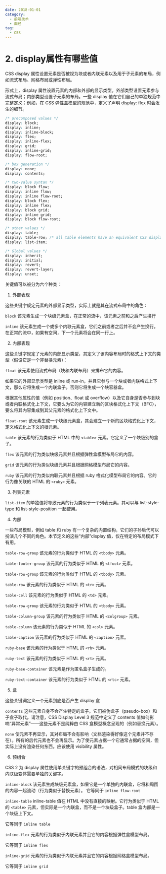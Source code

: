 ```yaml
---
date: 2018-01-01
category:
  - 前端技术
  - 面经
tag:
  - CSS
---
```


# 2. display属性有哪些值

CSS display 属性设置元素是否被视为块或者内联元素以及用于子元素的布局，例如流式布局、网格布局或弹性布局。

形式上，display 属性设置元素的内部和外部的显示类型。外部类型设置元素参与流式布局；内部类型设置子元素的布局。一些 display 值在它们自己的单独规范中完整定义；例如，在 CSS 弹性盒模型的规范中，定义了声明 display: flex 时会发生的细节。

```css
/* precomposed values */
display: block;
display: inline;
display: inline-block;
display: flex;
display: inline-flex;
display: grid;
display: inline-grid;
display: flow-root;

/* box generation */
display: none;
display: contents;

/* two-value syntax */
display: block flow;
display: inline flow;
display: inline flow-root;
display: block flex;
display: inline flex;
display: block grid;
display: inline grid;
display: block flow-root;

/* other values */
display: table;
display: table-row; /* all table elements have an equivalent CSS display value */
display: list-item;

/* Global values */
display: inherit;
display: initial;
display: revert;
display: revert-layer;
display: unset;
```

关键值可以被分为六个种类：

1. 外部表现

这些关键字规定元素的外部显示类型，实际上就是其在流式布局中的角色：

<code>block</code>
    该元素生成一个块级元素盒，在正常的流中，该元素之前和之后产生换行

<code>inline</code>
    该元素生成一个或多个内联元素盒，它们之前或者之后并不会产生换行。在正常的流中，如果有空间，下一个元素将会在同一行上。

2. 内部表现

这些关键字规定了元素的内部显示类型，其定义了该内容布局时的格式上下文的类型（假设它是一个非替换元素）：

<code>float</code>
    该元素使用流式布局（块和内联布局）来排布它的内容。

如果它的外部显示类型是 inline 或 run-in，并且它参与一个块或者内联格式上下文，那么它将生成一个内联盒子。否则它将生成一个块容器盒。

根据其他属性的值（例如 position、float 或 overflow）以及它自身是否参与到块或者内联格式化上下文，它要么为它的内容建立新的区块格式化上下文（BFC），要么将其内容集成到其父元素的格式化上下文中。

<code>float-root</code>
    该元素生成一个块级元素盒，其会建立一个新的区块格式化上下文，定义格式化上下文的根元素。

<code>table</code>
    该元素的行为类似于 HTML 中的 <code>\<table></code> 元素。它定义了一个块级别的盒子。

<code>flex</code>
    该元素的行为类似块级元素并且根据弹性盒模型布局它的内容。

<code>grid</code>
    该元素的行为类似块级元素并且根据网格模型布局它的内容。

<code>ruby</code>
    该元素的行为类似内联元素并且根据 ruby 格式化模型布局它的内容。它的行为像关联的 HTML 的 <code>\<ruby></code> 元素。

3. 列表元素

<code>list-item</code>
    的单独值将导致元素的行为类似于一个列表元素。其可以与 list-style-type 和 list-style-position 一起使用。

4. 内部

一些布局模型，例如 table 和 ruby 有一个复杂的内置结构，它们的子孙后代可以扮演几个不同的角色。本节定义的这些“内部”display 值，仅在特定的布局模式下有用。

<code>table-row-group</code>
    该元素的行为类似于 HTML 的 <code>\<tbody></code> 元素。

<code>table-footer-group</code>
    该元素的行为类似于 HTML 的 <code>\<tfoot></code> 元素。

<code>table-row-group</code>
    该元素的行为类似于 HTML 的 <code>\<tbody></code> 元素。

<code>table-row</code>
    该元素的行为类似于 HTML 的 <code>\<tr></code> 元素。

<code>table-cell</code>
    该元素的行为类似于 HTML 的 <code>\<td></code> 元素。

<code>table-row-group</code>
    该元素的行为类似于 HTML 的 <code>\<tbody></code> 元素。

<code>table-column-group</code>
    该元素的行为类似于 HTML 的 <code>\<colgroup></code> 元素。

<code>table-column</code>
    该元素的行为类似于 HTML 的 <code>\<col></code> 元素。

<code>table-caption</code>
    该元素的行为类似于 HTML 的 <code>\<caption></code> 元素。

<code>ruby-base</code>
    该元素的行为类似于 HTML 的 <code>\<rb></code> 元素。

<code>ruby-text</code>
    该元素的行为类似于 HTML 的 <code>\<rt></code> 元素。

<code>ruby-base-container</code>
    该元素是作为匿名盒子生成的。

<code>ruby-text-container</code>
    该元素的行为类似于 HTML 的 <code>\<rtc></code> 元素。

5. 盒

这些关键词定义一个元素到底是否产生 display 盒

<code>contents</code>
    这些元素自身不会产生特定的盒子。它们被伪盒子（pseudo-box）和子盒子取代。请注意，CSS Display Level 3 规范中定义了 contents 值如何影响“异常元素”——这些元素不是纯粹由 CSS 盒模型概念呈现的（例如替换元素）。

<code>none</code>
    使元素不再显示，其对布局不会有影响（文档渲染得好像这个元素并不存在）。所有的后代元素也不会再显示。为了使元素占据一个它通常占据的空间，但实际上没有渲染任何东西，应该使用 visibility 属性。

6. 预组合

CSS 2 为 display 属性使用单关键字的预组合的语法，对相同布局模式的块级和内联级变体需要单独的关键字。

<code>inline-block</code>
    该元素生成块级元素盒，如果它是一个单独的内联盒，它将和周围的内容一起流动（行为类似于替换元素）。
    它等同于 <code>inline flow-root</code>

<code>inline-table</code>
    inline-table 值在 HTML 中没有直接的映射。它行为类似于 HTML 的 <code>\<table></code> 元素，但实际是一个内联盒，而不是一个块级盒子。table 盒内部是一个块级上下文。

它等同于 <code>inline table</code>

<code>inline-flex</code>
    元素的行为类似于内联元素并且它的内容根据弹性盒模型布局。

它等同于 <code>inline flex</code>

<code>inline-grid</code>
    元素的行为类似于内联元素并且它的内容根据网格盒模型布局。

它等同于 <code>inline grid</code>